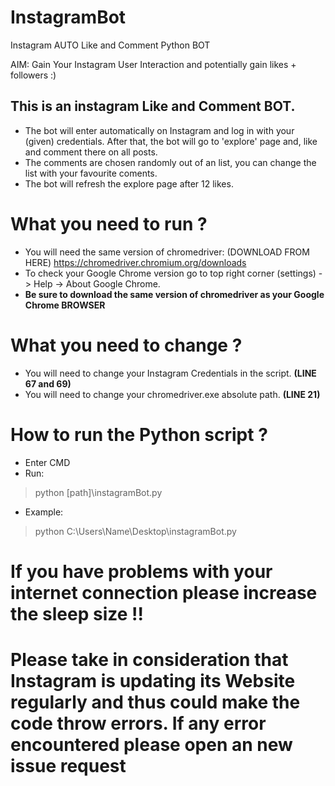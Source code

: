 # InstagramBot
Instagram AUTO Like and Comment Python BOT 

AIM: Gain Your Instagram User Interaction and potentially gain likes + followers :) 

## This is an instagram Like and Comment BOT. 

- The bot will enter automatically on Instagram and log in with your (given) credentials. After that, the bot will go to 'explore' page and, like and comment there on all posts.
- The comments are chosen randomly out of an list, you can change the list with your favourite coments.
- The bot will refresh the explore page after 12 likes.


# What you need to run ?
- You will need the same version of chromedriver: (DOWNLOAD FROM HERE) https://chromedriver.chromium.org/downloads
- To check your Google Chrome version go to top right corner (settings) -> Help -> About Google Chrome.
- **Be sure to download the same version of chromedriver as your Google Chrome BROWSER**

# What you need to change ?
- You will need to change your Instagram Credentials in the script. **(LINE 67 and 69)**
- You will need to change your chromedriver.exe absolute path. **(LINE 21)**

# How to run the Python script ?
- Enter CMD 
- Run: 
> python [path]\instagramBot.py
- Example: 
> python C:\Users\Name\Desktop\instagramBot.py

# If you have problems with your internet connection please increase the sleep size !!

# Please take in consideration that Instagram is updating its Website regularly and thus could make the code throw errors. If any error encountered please open an new issue request
